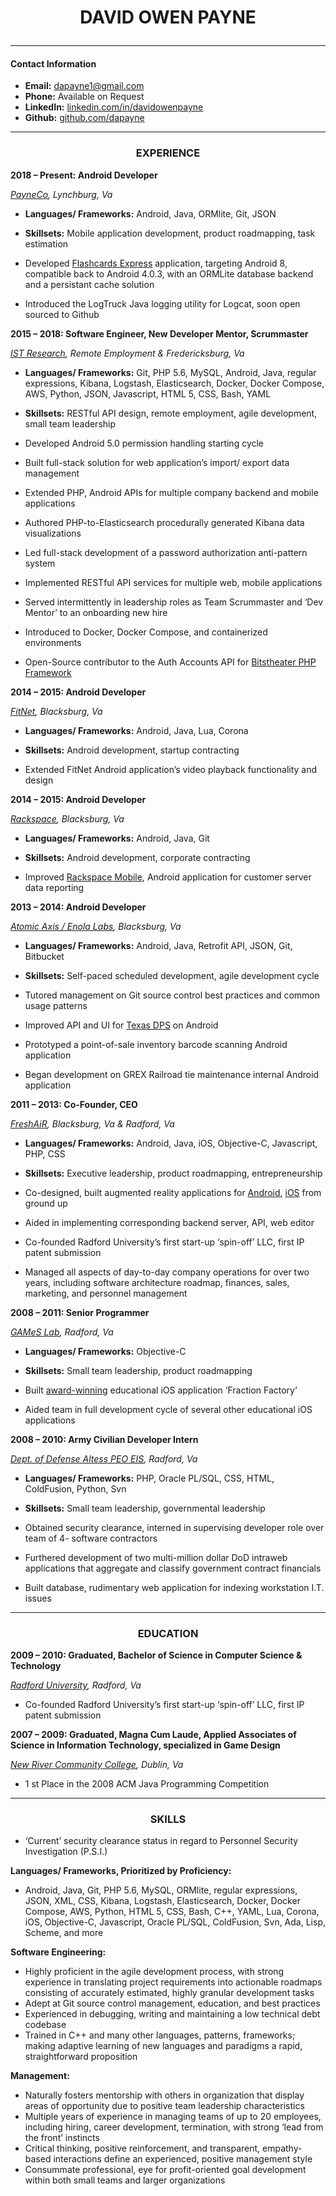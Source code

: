 # <p align="center">DAVID OWEN PAYNE</p>
----
#### Contact Information

- **Email:** [dapayne1@gmail.com](mailto:dapayne1@gmail.com)
- **Phone:** Available on Request
- **LinkedIn:** [linkedin.com/in/davidowenpayne](https://www.linkedin.com/in/davidowenpayne)
- **Github:** [github.com/dapayne](https://github.com/dapayne1)
----
### <p align="center">EXPERIENCE</p>

**2018 – Present: Android Developer**

_[PayneCo](https://play.google.com/store/apps/details?id=com.woodcrest.flashcard), Lynchburg, Va_

- **Languages/ Frameworks:** Android, Java, ORMlite, Git, JSON

- **Skillsets:** Mobile application development, product roadmapping, task estimation

- Developed [Flashcards Express](https://play.google.com/store/apps/details?id=com.woodcrest.flashcard) application, targeting Android 8, compatible back to Android 4.0.3, with an ORMLite database backend and a persistant cache solution
- Introduced the LogTruck Java logging utility for Logcat, soon open sourced to Github

**2015 – 2018: Software Engineer, New Developer Mentor, Scrummaster**

_[IST Research](https://www.linkedin.com/company/istresearch/), Remote Employment & Fredericksburg, Va_

- **Languages/ Frameworks:** Git, PHP 5.6, MySQL, Android, Java, regular expressions,
Kibana, Logstash, Elasticsearch, Docker, Docker Compose, AWS, Python, JSON,
Javascript, HTML 5, CSS, Bash, YAML

- **Skillsets:** RESTful API design, remote employment, agile development, small team
leadership

- Developed Android 5.0 permission handling starting cycle
- Built full-stack solution for web application’s import/ export data management
- Extended PHP, Android APIs for multiple company backend and mobile applications
- Authored PHP-to-Elasticsearch procedurally generated Kibana data visualizations
- Led full-stack development of a password authorization anti-pattern system
- Implemented RESTful API services for multiple web, mobile applications
- Served intermittently in leadership roles as Team Scrummaster and ‘Dev Mentor’ to an
    onboarding new hire
- Introduced to Docker, Docker Compose, and containerized environments
- Open-Source contributor to the Auth Accounts API for [Bitstheater PHP Framework](https://github.com/baracudda/phpBitsTheater)

**2014 – 2015: Android Developer**

_[FitNet](https://www.fit.net/), Blacksburg, Va_

- **Languages/ Frameworks:** Android, Java, Lua, Corona

- **Skillsets:** Android development, startup contracting

- Extended FitNet Android application’s video playback functionality and design


**2014 – 2015: Android Developer**

_[Rackspace](https://www.rackspace.com/), Blacksburg, Va_

- **Languages/ Frameworks:**  Android, Java, Git

- **Skillsets:** Android development, corporate contracting

- Improved [Rackspace Mobile](https://play.google.com/store/apps/details?id=com.rackspace.cloudmobile), Android application for customer server data reporting

**2013 – 2014: Android Developer**

_[Atomic Axis / Enola Labs](http://www.atomicaxis.com/), Blacksburg, Va_

- **Languages/ Frameworks:** Android, Java, Retrofit API, JSON, Git, Bitbucket

- **Skillsets:** Self-paced scheduled development, agile development cycle

- Tutored management on Git source control best practices and common usage patterns
- Improved API and UI for [Texas DPS](https://play.google.com/store/apps/details?id=com.microassist.texasdps) on Android
- Prototyped a point-of-sale inventory barcode scanning Android application
- Began development on GREX Railroad tie maintenance internal Android application

**2011 – 2013: Co-Founder, CEO**

_[FreshAiR](http://www.playfreshair.com/), Blacksburg, Va & Radford, Va_

- **Languages/ Frameworks:** Android, Java, iOS, Objective-C, Javascript, PHP, CSS

- **Skillsets:** Executive leadership, product roadmapping, entrepreneurship

- Co-designed, built augmented reality applications for [Android](https://play.google.com/store/apps/details?id=com.mogomobile.freshair), [iOS](https://itunes.apple.com/kr/app/freshair/id567540864?l=en) from ground up
- Aided in implementing corresponding backend server, API, web editor
- Co-founded Radford University’s first start-up ‘spin-off’ LLC, first IP patent submission
- Managed all aspects of day-to-day company operations for over two years, including
    software architecture roadmap, finances, sales, marketing, and personnel
    management

**2008 – 2011: Senior Programmer**

_[GAMeS Lab](http://tiny.cc/gamesarticle), Radford, Va_

- **Languages/ Frameworks:** Objective-C

- **Skillsets:** Small team leadership, product roadmapping

- Built [award-winning](http://www.doe.virginia.gov/news/news_releases/2009/jun30.shtml) educational iOS application ‘Fraction Factory’
- Aided team in full development cycle of several other educational iOS applications

**2008 – 2010: Army Civilian Developer Intern**

_[Dept. of Defense Altess PEO EIS](http://www.altess.army.mil/), Radford, Va_

- **Languages/ Frameworks:** PHP, Oracle PL/SQL, CSS, HTML, ColdFusion, Python,
Svn

- **Skillsets:** Small team leadership, governmental leadership

- Obtained security clearance, interned in supervising developer role over team of 4-
    software contractors
- Furthered development of two multi-million dollar DoD intraweb applications that
    aggregate and classify government contract financials
- Built database, rudimentary web application for indexing workstation I.T. issues
----
### <p align="center">EDUCATION</p>

**2009 – 2010: Graduated, Bachelor of Science in Computer Science & Technology**

_[Radford University](https://www.radford.edu/), Radford, Va_

- Co-founded Radford University’s first start-up ‘spin-off’ LLC, first IP patent submission

**2007 – 2009: Graduated, Magna Cum Laude, Applied Associates of Science in
Information Technology, specialized in Game Design**

_[New River Community College](https://www.nr.edu/), Dublin, Va_

- 1 st Place in the 2008 ACM Java Programming Competition
----
### <p align="center">SKILLS</p>

- ‘Current’ security clearance status in regard to Personnel Security Investigation (P.S.I.)

**Languages/ Frameworks, Prioritized by Proficiency:**

- Android, Java, Git, PHP 5.6, MySQL, ORMlite, regular expressions, JSON, XML, CSS,
    Kibana, Logstash, Elasticsearch, Docker, Docker Compose, AWS, Python, HTML 5,
    CSS, Bash, C++, YAML, Lua, Corona, iOS, Objective-C, Javascript, Oracle PL/SQL,
    ColdFusion, Svn, Ada, Lisp, Scheme, and more

**Software Engineering:**

- Highly proficient in the agile development process, with strong experience in translating
    project requirements into actionable roadmaps consisting of accurately estimated,
    highly granular development tasks
- Adept at Git source control management, education, and best practices
- Experienced in debugging, writing and maintaining a low technical debt codebase
- Trained in C++ and many other languages, patterns, frameworks; making adaptive
    learning of new languages and paradigms a rapid, straightforward proposition

**Management:**

- Naturally fosters mentorship with others in organization that display areas of
    opportunity due to positive team leadership characteristics
- Multiple years of experience in managing teams of up to 20 employees, including
    hiring, career development, termination, with strong ‘lead from the front’ instincts
- Critical thinking, positive reinforcement, and transparent, empathy-based interactions
    define an experienced, positive management style
- Consummate professional, eye for profit-oriented goal development within both small
    teams and larger organizations


